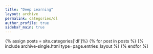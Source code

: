 ```yaml
---
title: "Deep Learning"
layout: archive
permalink: categories/dl
author_profile: true
sidebar_main: true
---
```


{% assign posts = site.categories['dl']%}
{% for post in posts %} 
  {% include archive-single.html type=page.entries_layout %} 
{% endfor %}
